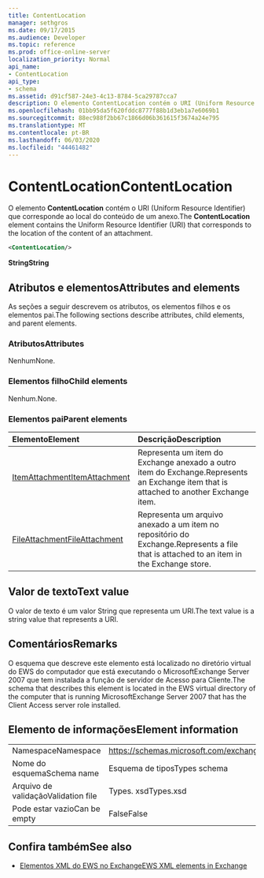 ```yaml
---
title: ContentLocation
manager: sethgros
ms.date: 09/17/2015
ms.audience: Developer
ms.topic: reference
ms.prod: office-online-server
localization_priority: Normal
api_name:
- ContentLocation
api_type:
- schema
ms.assetid: d91cf587-24e3-4c13-8784-5ca29787cca7
description: O elemento ContentLocation contém o URI (Uniform Resource Identifier) que corresponde ao local do conteúdo de um anexo.
ms.openlocfilehash: 01bb95da5f620fddc8777f88b1d3eb1a7e6069b1
ms.sourcegitcommit: 88ec988f2bb67c1866d06b361615f3674a24e795
ms.translationtype: MT
ms.contentlocale: pt-BR
ms.lasthandoff: 06/03/2020
ms.locfileid: "44461482"
---
```

# <a name="contentlocation"></a><span data-ttu-id="e9ce2-103">ContentLocation</span><span class="sxs-lookup"><span data-stu-id="e9ce2-103">ContentLocation</span></span>

<span data-ttu-id="e9ce2-104">O elemento **ContentLocation** contém o URI (Uniform Resource Identifier) que corresponde ao local do conteúdo de um anexo.</span><span class="sxs-lookup"><span data-stu-id="e9ce2-104">The **ContentLocation** element contains the Uniform Resource Identifier (URI) that corresponds to the location of the content of an attachment.</span></span> 
  
```xml
<ContentLocation/>
```

 <span data-ttu-id="e9ce2-105">**String**</span><span class="sxs-lookup"><span data-stu-id="e9ce2-105">**String**</span></span>
## <a name="attributes-and-elements"></a><span data-ttu-id="e9ce2-106">Atributos e elementos</span><span class="sxs-lookup"><span data-stu-id="e9ce2-106">Attributes and elements</span></span>

<span data-ttu-id="e9ce2-107">As seções a seguir descrevem os atributos, os elementos filhos e os elementos pai.</span><span class="sxs-lookup"><span data-stu-id="e9ce2-107">The following sections describe attributes, child elements, and parent elements.</span></span>
  
### <a name="attributes"></a><span data-ttu-id="e9ce2-108">Atributos</span><span class="sxs-lookup"><span data-stu-id="e9ce2-108">Attributes</span></span>

<span data-ttu-id="e9ce2-109">Nenhum</span><span class="sxs-lookup"><span data-stu-id="e9ce2-109">None.</span></span>
  
### <a name="child-elements"></a><span data-ttu-id="e9ce2-110">Elementos filho</span><span class="sxs-lookup"><span data-stu-id="e9ce2-110">Child elements</span></span>

<span data-ttu-id="e9ce2-111">Nenhum.</span><span class="sxs-lookup"><span data-stu-id="e9ce2-111">None.</span></span>
  
### <a name="parent-elements"></a><span data-ttu-id="e9ce2-112">Elementos pai</span><span class="sxs-lookup"><span data-stu-id="e9ce2-112">Parent elements</span></span>

|<span data-ttu-id="e9ce2-113">**Elemento**</span><span class="sxs-lookup"><span data-stu-id="e9ce2-113">**Element**</span></span>|<span data-ttu-id="e9ce2-114">**Descrição**</span><span class="sxs-lookup"><span data-stu-id="e9ce2-114">**Description**</span></span>|
|:-----|:-----|
|[<span data-ttu-id="e9ce2-115">ItemAttachment</span><span class="sxs-lookup"><span data-stu-id="e9ce2-115">ItemAttachment</span></span>](itemattachment.md) <br/> |<span data-ttu-id="e9ce2-116">Representa um item do Exchange anexado a outro item do Exchange.</span><span class="sxs-lookup"><span data-stu-id="e9ce2-116">Represents an Exchange item that is attached to another Exchange item.</span></span>  <br/> |
|[<span data-ttu-id="e9ce2-117">FileAttachment</span><span class="sxs-lookup"><span data-stu-id="e9ce2-117">FileAttachment</span></span>](fileattachment.md) <br/> |<span data-ttu-id="e9ce2-118">Representa um arquivo anexado a um item no repositório do Exchange.</span><span class="sxs-lookup"><span data-stu-id="e9ce2-118">Represents a file that is attached to an item in the Exchange store.</span></span>  <br/> |
   
## <a name="text-value"></a><span data-ttu-id="e9ce2-119">Valor de texto</span><span class="sxs-lookup"><span data-stu-id="e9ce2-119">Text value</span></span>

<span data-ttu-id="e9ce2-120">O valor de texto é um valor String que representa um URI.</span><span class="sxs-lookup"><span data-stu-id="e9ce2-120">The text value is a string value that represents a URI.</span></span>
  
## <a name="remarks"></a><span data-ttu-id="e9ce2-121">Comentários</span><span class="sxs-lookup"><span data-stu-id="e9ce2-121">Remarks</span></span>

<span data-ttu-id="e9ce2-122">O esquema que descreve este elemento está localizado no diretório virtual do EWS do computador que está executando o MicrosoftExchange Server 2007 que tem instalada a função de servidor de Acesso para Cliente.</span><span class="sxs-lookup"><span data-stu-id="e9ce2-122">The schema that describes this element is located in the EWS virtual directory of the computer that is running MicrosoftExchange Server 2007 that has the Client Access server role installed.</span></span>
  
## <a name="element-information"></a><span data-ttu-id="e9ce2-123">Elemento de informações</span><span class="sxs-lookup"><span data-stu-id="e9ce2-123">Element information</span></span>

|||
|:-----|:-----|
|<span data-ttu-id="e9ce2-124">Namespace</span><span class="sxs-lookup"><span data-stu-id="e9ce2-124">Namespace</span></span>  <br/> |https://schemas.microsoft.com/exchange/services/2006/types  <br/> |
|<span data-ttu-id="e9ce2-125">Nome do esquema</span><span class="sxs-lookup"><span data-stu-id="e9ce2-125">Schema name</span></span>  <br/> |<span data-ttu-id="e9ce2-126">Esquema de tipos</span><span class="sxs-lookup"><span data-stu-id="e9ce2-126">Types schema</span></span>  <br/> |
|<span data-ttu-id="e9ce2-127">Arquivo de validação</span><span class="sxs-lookup"><span data-stu-id="e9ce2-127">Validation file</span></span>  <br/> |<span data-ttu-id="e9ce2-128">Types. xsd</span><span class="sxs-lookup"><span data-stu-id="e9ce2-128">Types.xsd</span></span>  <br/> |
|<span data-ttu-id="e9ce2-129">Pode estar vazio</span><span class="sxs-lookup"><span data-stu-id="e9ce2-129">Can be empty</span></span>  <br/> |<span data-ttu-id="e9ce2-130">False</span><span class="sxs-lookup"><span data-stu-id="e9ce2-130">False</span></span>  <br/> |
   
## <a name="see-also"></a><span data-ttu-id="e9ce2-131">Confira também</span><span class="sxs-lookup"><span data-stu-id="e9ce2-131">See also</span></span>



- [<span data-ttu-id="e9ce2-132">Elementos XML do EWS no Exchange</span><span class="sxs-lookup"><span data-stu-id="e9ce2-132">EWS XML elements in Exchange</span></span>](ews-xml-elements-in-exchange.md)

